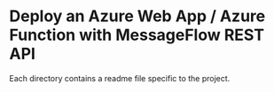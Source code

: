 # Deploy an Azure Web App / Azure Function with MessageFlow REST API

Each directory contains a readme file specific to the project.

